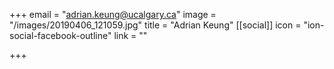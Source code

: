+++
email = "adrian.keung@ucalgary.ca"
image = "/images/20190406_121059.jpg"
title = "Adrian Keung"
[[social]]
icon = "ion-social-facebook-outline"
link = ""

+++
